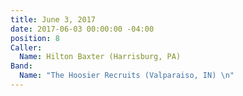 ```yaml
---
title: June 3, 2017
date: 2017-06-03 00:00:00 -04:00
position: 8
Caller:
  Name: Hilton Baxter (Harrisburg, PA)
Band:
  Name: "The Hoosier Recruits (Valparaiso, IN) \n"
---
```



